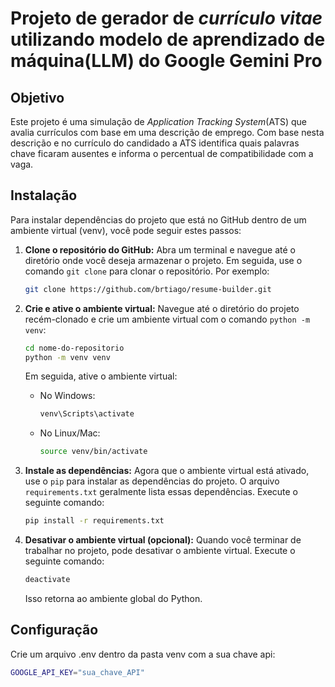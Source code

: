 # Projeto de gerador de _currículo vitae_ utilizando modelo de aprendizado de máquina(LLM) do  Google Gemini Pro
## Objetivo
Este projeto é uma simulação de _Application Tracking System_(ATS) que avalia currículos com base em uma descrição de emprego. Com base nesta descrição 
e no currículo do candidado a ATS identifica quais palavras chave ficaram ausentes e informa o percentual de compatibilidade com a vaga.

## Instalação
Para instalar dependências do projeto que está no GitHub dentro de um ambiente virtual (venv), você pode seguir estes passos:

1. **Clone o repositório do GitHub:**
   Abra um terminal e navegue até o diretório onde você deseja armazenar o projeto. Em seguida, use o comando `git clone` para clonar o repositório. Por exemplo:

   ```bash
   git clone https://github.com/brtiago/resume-builder.git
   ```

2. **Crie e ative o ambiente virtual:**
   Navegue até o diretório do projeto recém-clonado e crie um ambiente virtual com o comando `python -m venv`:

   ```bash
   cd nome-do-repositorio
   python -m venv venv
   ```

   Em seguida, ative o ambiente virtual:

   - No Windows:
     ```bash
     venv\Scripts\activate
     ```

   - No Linux/Mac:
     ```bash
     source venv/bin/activate
     ```
   
3. **Instale as dependências:**
   Agora que o ambiente virtual está ativado, use o `pip` para instalar as dependências do projeto. O arquivo `requirements.txt` geralmente lista essas dependências. Execute o seguinte comando:

   ```bash
   pip install -r requirements.txt
   ```

4. **Desativar o ambiente virtual (opcional):**
   Quando você terminar de trabalhar no projeto, pode desativar o ambiente virtual. Execute o seguinte comando:

   ```bash
   deactivate
   ```

   Isso retorna ao ambiente global do Python.

## Configuração
Crie um arquivo .env dentro da pasta venv com a sua chave api:
```bash
GOOGLE_API_KEY="sua_chave_API"
```

